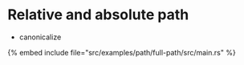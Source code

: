 # Relative and absolute path

* canonicalize

{% embed include file="src/examples/path/full-path/src/main.rs" %}


